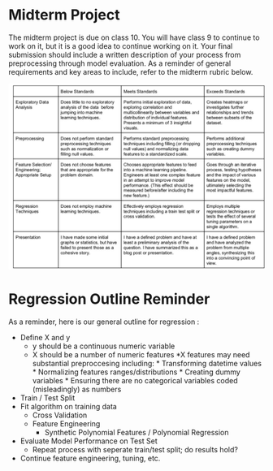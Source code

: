 
# Midterm Project

The midterm project is due on class 10. You will have class 9 to continue to work on it, but it is a good idea to continue working on it. Your final submission should include a written description of your process from preprocessing through model evaluation. As a reminder of general requirements and key areas to include, refer to the midterm rubric below.

<img src="Midterm_rubric.jpg" width=600>

# Regression Outline Reminder

As a reminder, here is our general outline for regression :

* Define X and y
    * y should be a continuous numeric variable
    * X should be a number of numeric features
        *X features may need substantial preproccesing including:
            * Transforming datetime values
            * Normalizing features ranges/distributions
            * Creating dummy variables
            * Ensuring there are no categorical variables coded (misleadingly) as numbers
* Train / Test Split
* Fit algorithm on training data
    * Cross Validation
    * Feature Engineering
        * Synthetic Polynomial Features / Polynomial Regression
* Evaluate Model Performance on Test Set
    * Repeat process with seperate train/test split; do results hold?
* Continue feature engineering, tuning, etc.


```python

```
